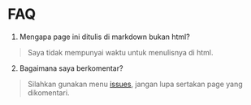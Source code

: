 # FAQ
1. Mengapa page ini ditulis di markdown bukan html?
> Saya tidak mempunyai waktu untuk menulisnya di html.
2. Bagaimana saya berkomentar?
> Silahkan gunakan menu [issues](https://github.com/masato402/masato402.github.io/issues), jangan lupa sertakan page yang dikomentari.
